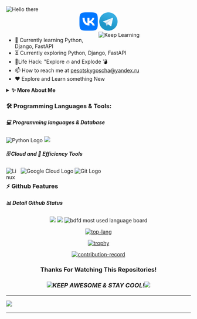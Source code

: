<img align="center" width='50%' height='50%' alt="Hello there" src="https://hypixel.net/attachments/tenor-gif.900216/"/>

<div id="badges" align="center">
  <a href="https://vk.com/igoresha_man"><img src="https://raw.githubusercontent.com/github/explore/b9118a25126aa8eb71413d5819c6c517aeb4d0bb/topics/vk/vk.png" width="50" height = "50"  alt="vk"/></a>
  <a href="https://t.me/DarthErebus"><img src="https://raw.githubusercontent.com/github/explore/80688e429a7d4ef2fca1e82350fe8e3517d3494d/topics/telegram/telegram.png" width="50" height = "50"  alt="vk"/></a>
  </div>

<img align="right" width='50%' height='50%' alt="Keep Learning" src="https://cdn.jsdelivr.net/gh/bdfd/Personal_Image_Repo/8.Cool-Animation/Keep_Coding.gif"/>

- 🔭 Currently learning Python, Django, FastAPI
- ⏳ Currently exploring Python, Django, FastAPI
- 🎯Life Hack: "Explore 🔥 and Explode 💣
- 📫 How to reach me at pesotskygoscha@yandex.ru
- ❤️ Explore and Learn something New
<details>
  <summary><b>✨ More About Me</b></summary>
  <br/>
I am Pesotsky Igor, python developer
</details>

### 🛠️ Programming Languages & Tools:

##### 💻 Programming languages & Database

<p>
  <img height=40 alt="Python Logo" src="https://cdn.jsdelivr.net/gh/bdfd/Personal_Image_Repo/7.Color-Icon/Programming_Language/python.png" />
  <img src="https://en.wikipedia.org/wiki/PostgreSQL" />
</p>

##### 🗄️ Cloud and 🧰 Efficiency Tools

<p>
  <img height=40 alt="Google Cloud Logo" src="https://cdn.jsdelivr.net/gh/bdfd/Personal_Image_Repo/7.Color-Icon/Cloud_Tech/gcp.png" />
  <img height=40 alt="Git Logo" src="https://cdn.jsdelivr.net/gh/bdfd/Personal_Image_Repo/7.Color-Icon/Common_Tool/git.png" />
  <img align="left" alt="Linux" width="30px" style="padding-right:10px;" src="https://cdn.jsdelivr.net/gh/devicons/devicon/icons/linux/linux-original.svg" />
</p>

### ⚡ Github Features

##### 📊 Detail Github Status

<div id="icon" align="center">
<img src=http://github-profile-summary-cards.vercel.app/api/cards/stats?username=Ireal-ai&theme=github_dark /> 
<img src=http://github-profile-summary-cards.vercel.app/api/cards/repos-per-language?username=Ireal-ai&theme=github_dark />
  <img height=160 alt="bdfd most used language board" src="https://github-readme-streak-stats.herokuapp.com/?user=Ireal-ai&theme=react&border=61dafb&hide_border=true" />
  
[![top-lang](https://github-readme-stats.vercel.app/api/top-langs/?username=Ireal-ai&title_color=61dafb&text_color=ffffff&icon_color=61dafb&bg_color=20232a&langs_count=8&layout=compact&border_color=61dafb&hide_border=truе)](https://github.com/Ireal-ai)
  
[![trophy](https://github-profile-trophy.vercel.app/?username=Ireal-ai&theme=nord&column=7)](https://github.com/Ireal-ai)
  
[![contribution-record](https://activity-graph.herokuapp.com/graph?username=Ireal-ai&theme=react-dark&bg_color=20232a&hide_border=true)](https://github.com/Ireal-ai)
</div>

<div align="center">
  
### Thanks For Watching This Repositories!
### <img src="https://media.giphy.com/media/WUlplcMpOCEmTGBtBW/giphy.gif" width="30"><i>KEEP AWESOME & STAY COOL!</i><img src="https://media.giphy.com/media/WUlplcMpOCEmTGBtBW/giphy.gif" width="30">
</div>

---

[<img src="https://cdn.jsdelivr.net/gh/bdfd/Personal_Image_Repo/7.Color-Icon/Social_Media_Shields/Gmail.svg" />][gmail]

---

[gmail]: mailto:pesotskygoscha@yandex.ru
